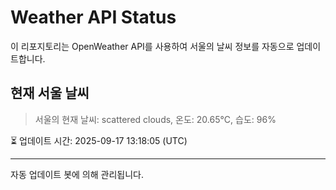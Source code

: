 
# Weather API Status

이 리포지토리는 OpenWeather API를 사용하여 서울의 날씨 정보를 자동으로 업데이트합니다.

## 현재 서울 날씨
> 서울의 현재 날씨: scattered clouds, 온도: 20.65°C, 습도: 96%

⏳ 업데이트 시간: 2025-09-17 13:18:05 (UTC)

---
자동 업데이트 봇에 의해 관리됩니다.
